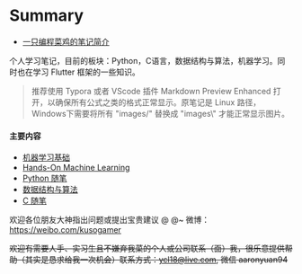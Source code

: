 # Summary



+ [一只编程菜鸡的笔记简介](https://github.com/TsaoLun/Notes)

个人学习笔记，目前的板块：Python，C语言，数据结构与算法，机器学习。同时也在学习 Flutter 框架的一些知识。

> 推荐使用 Typora 或者 VScode 插件 Markdown Preview Enhanced 打开，以确保所有公式之类的格式正常显示。原笔记是 Linux 路径，Windows下需要将所有 "images/" 替换成 "images\\" 才能正常显示图片。



#### 主要内容

+ [机器学习基础](ML基础教程笔记.md)
+ [Hands-On Machine Learning](Machine_Learning.md)
+ [Python 随笔](Python随笔.md)
+ [数据结构与算法](Data_Structure.md)
+ [C 随笔](C随笔.md)



欢迎各位朋友大神指出问题或提出宝贵建议 @ @~ 微博：https://weibo.com/kusogamer 

~~欢迎有需要人手、实习生且不嫌弃我菜的个人或公司联系（面）我，很乐意提供帮助（其实是恳求给我一次机会）联系方式：ycl18@live.com, 微信 aaronyuan94~~



